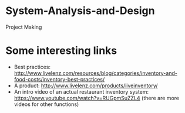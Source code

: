 # System-Analysis-and-Design
Project Making

# Some interesting links

* Best practices: http://www.livelenz.com/resources/blog/categories/inventory-and-food-costs/inventory-best-practices/
* A product: http://www.livelenz.com/products/liveinventory/
* An intro video of an actual restaurant inventory system: https://www.youtube.com/watch?v=RUGpmSuZZL4 (there are more videos for other functions)
